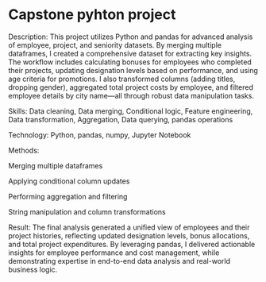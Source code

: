 # Capstone pyhton project
Description:
This project utilizes Python and pandas for advanced analysis of employee, project, and seniority datasets. By merging multiple dataframes, I created a comprehensive dataset for extracting key insights. The workflow includes calculating bonuses for employees who completed their projects, updating designation levels based on performance, and using age criteria for promotions. I also transformed columns (adding titles, dropping gender), aggregated total project costs by employee, and filtered employee details by city name—all through robust data manipulation tasks.

Skills:
Data cleaning, Data merging, Conditional logic, Feature engineering, Data transformation, Aggregation, Data querying, pandas operations

Technology:
Python, pandas, numpy, Jupyter Notebook

Methods:

Merging multiple dataframes

Applying conditional column updates

Performing aggregation and filtering

String manipulation and column transformations

Result:
The final analysis generated a unified view of employees and their project histories, reflecting updated designation levels, bonus allocations, and total project expenditures. By leveraging pandas, I delivered actionable insights for employee performance and cost management, while demonstrating expertise in end-to-end data analysis and real-world business logic.
